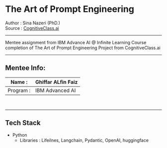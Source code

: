 # The Art of Prompt Engineering
Author : Sina Nazeri (PhD.)
<br>
Source : [CognitiveClass.ai](https://cognitiveclass.ai/courses/course-v1:IBMSkillsNetwork+GPXX0TGVEN+v1?authuser=0 "The Art of Prompt Engineering")

---

Mentee assignment from IBM Advance AI @ Infinite Learning Course completion of The Art of Prompt Engineering Project from CognitiveClass.ai

---



## Mentee Info:


| Name :| Ghiffar ALfin Faiz |
|--------|--------------------|
| Program : | IBM Advanced AI |

<br>

---

## Tech Stack
- Python 
	-  Libraries : Lifeilnes, Langchain, Pydantic,  OpenAI, huggingface
